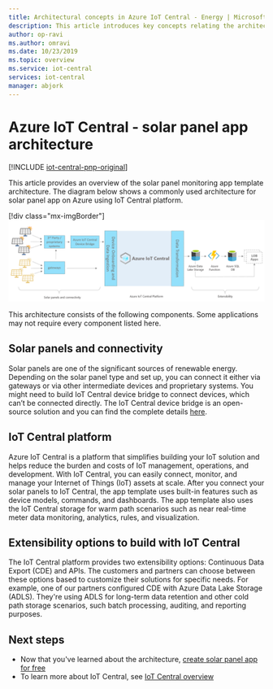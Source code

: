 ```yaml
---
title: Architectural concepts in Azure IoT Central - Energy | Microsoft Docs
description: This article introduces key concepts relating the architecture of Azure IoT Central
author: op-ravi
ms.author: omravi
ms.date: 10/23/2019
ms.topic: overview
ms.service: iot-central
services: iot-central
manager: abjork
---
```


# Azure IoT Central - solar panel app architecture

[!INCLUDE [iot-central-pnp-original](../../../includes/iot-central-pnp-original-note.md)]


This article provides an overview of the solar panel monitoring app template architecture. The diagram below shows a commonly used architecture for solar panel app on Azure using IoT Central platform.

[!div class="mx-imgBorder"]
![smart meter architecture](media/concept-iot-central-solar-panel/solar-panel-app-architecture.png)

This architecture consists of the following components. Some applications may not require every component listed here.

## Solar panels and connectivity 

Solar panels are one of the significant sources of renewable energy. Depending on the solar panel type and set up, you can connect it either via gateways or via other intermediate devices and proprietary systems. You might need to build IoT Central device bridge to connect devices, which can’t be connected directly. The IoT Central device bridge is an open-source solution and you can find the complete details [here](https://docs.microsoft.com/azure/iot-central/core/howto-build-iotc-device-bridge). 



## IoT Central platform
Azure IoT Central is a platform that simplifies building your IoT solution and helps reduce the burden and costs of IoT management, operations, and development. With IoT Central, you can easily connect, monitor, and manage your Internet of Things (IoT) assets at scale. After you connect your solar panels to IoT Central, the app template uses built-in features such as device models, commands, and dashboards. The app template also uses the IoT Central storage for warm path scenarios such as near real-time meter data monitoring, analytics, rules, and visualization.


## Extensibility options to build with IoT Central
The IoT Central platform provides two extensibility options: Continuous Data Export (CDE) and APIs. The customers and partners can choose between these options based to customize their solutions for specific needs. For example, one of our partners configured CDE with Azure Data Lake Storage (ADLS). They're using ADLS for long-term data retention and other cold path storage scenarios, such batch processing, auditing, and reporting purposes. 

## Next steps

* Now that you've learned about the architecture, [create solar panel app for free](https://apps.azureiotcentral.com/build/new/solar-panel-monitoring)
* To learn more about IoT Central, see [IoT Central overview](https://docs.microsoft.com/azure/iot-central/)